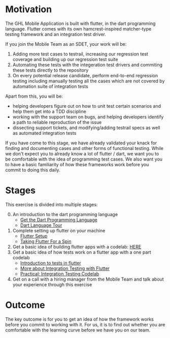 # Motivation
The GHL Mobile Application is built with flutter, in the dart programming language.
Flutter comes with its own hamcrest-inspired matcher-type testing framework and an integration test driver.

If you join the Mobile Team as an SDET, your work will be:

1. Adding more test cases to testrail, increasing our regression test coverage and building up our regression test suite
2. Automating these tests with the integeration test drivers and commiting these tests directly to the repository
3. On every potential release candidate, perform end-to-end regression testing including manually testing all the cases which are not covered by automation suite of integration tests

Apart from this, you will be:
* helping developers figure out on how to unit test certain scenarios and help them get into a TDD discipline
* working with the support team on bugs, and helping developers identify a path to reliable reproduction of the issue
* dissecting support tickets, and modifying/adding testrail specs as well as automated integration tests


If you have come to this stage, we have already validated your knack for finding and documenting cases and other forms of functional testing. While we don't expect you to already know a lot of flutter / dart, we want you to be comfortable with the idea of programming test cases. 
We also want you to have a basic familiarity of how these frameworks work before you commit to doing this daily.

# Stages
This exercise is divided into multiple stages:

0. An introduction to the dart programming language
    * [Get the Dart Programming Language](https://dart.dev/get-dart)
    * [Dart Language Tour ](https://dart.dev/guides/language/language-tour)
1. Complete setting up flutter on your machine
    * [Flutter Setup](https://docs.flutter.dev/get-started/install) 
    * [Taking Flutter For a Spin](https://docs.flutter.dev/get-started/test-drive)
2. Get a basic idea of building flutter apps with a codelab: [HERE](https://codelabs.developers.google.com/codelabs/flutter-codelab-first#0)
3. Get a basic idea of how tests work on a flutter app with a one part codelab
    * [Introduction to tests in flutter](https://docs.flutter.dev/testing)
    * [More about Integration Testing with Flutter](https://docs.flutter.dev/testing/integration-tests)
    * [Practical: Integration Testing Codelab](https://codelabs.developers.google.com/codelabs/flutter-app-testing#0)
4. Get on a call with a hiring manager from the Mobile Team and talk about your experience through this exercise

# Outcome
The key outcome is for you to get an idea of how the framework works before you commit to working with it.
For us, it is to find out whether you are comfortable with the learning curve before we have you on our team.